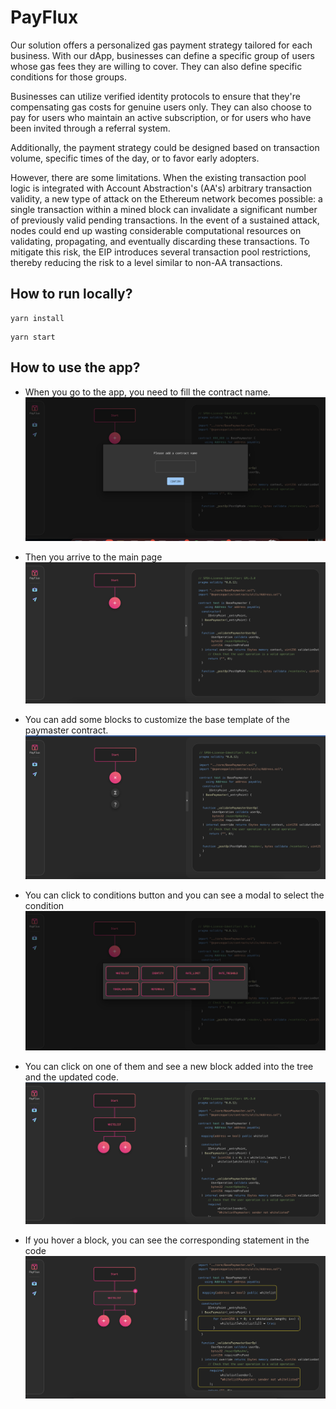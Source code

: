 # PayFlux

Our solution offers a personalized gas payment strategy tailored for each business. With our dApp, businesses can define a specific group of users whose gas fees they are willing to cover. They can also define specific conditions for those groups.

Businesses can utilize verified identity protocols to ensure that they're compensating gas costs for genuine users only. They can also choose to pay for users who maintain an active subscription, or for users who have been invited through a referral system.

Additionally, the payment strategy could be designed based on transaction volume, specific times of the day, or to favor early adopters.

However, there are some limitations. When the existing transaction pool logic is integrated with Account Abstraction's (AA's) arbitrary transaction validity, a new type of attack on the Ethereum network becomes possible: a single transaction within a mined block can invalidate a significant number of previously valid pending transactions. In the event of a sustained attack, nodes could end up wasting considerable computational resources on validating, propagating, and eventually discarding these transactions. To mitigate this risk, the EIP introduces several transaction pool restrictions, thereby reducing the risk to a level similar to non-AA transactions.

## How to run locally?

```
yarn install
```

```
yarn start
```

## How to use the app?

- When you go to the app, you need to fill the contract name.
![Fill contract name](./images/fill-contract-name.png)

- Then you arrive to the main page
![Main page](./images/home-page.png)

- You can add some blocks to customize the base template of the paymaster contract.
![Home page hover btn](./images/home-page-btn.png)

- You can click to conditions button and you can see a modal to select the condition
![Main page](./images/conditions.png)

- You can click on one of them and see a new block added into the tree and the updated code. 
![Main page](./images/home-page-final.png)

- If you hover a block, you can see the corresponding statement in the code
![Main page](./images/home-page-code-hover.png)